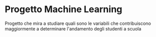 # Progetto Machine Learning
 Progetto che mira a studiare quali sono le variabili che contribuiscono maggiormente a determinare l'andamento degli studenti a scuola
